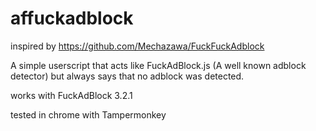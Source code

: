 # affuckadblock
 
 inspired by https://github.com/Mechazawa/FuckFuckAdblock
 
A simple userscript that acts like FuckAdBlock.js (A well known adblock detector) but always says that no adblock was detected.

works with  FuckAdBlock 3.2.1

tested in chrome with  Tampermonkey
